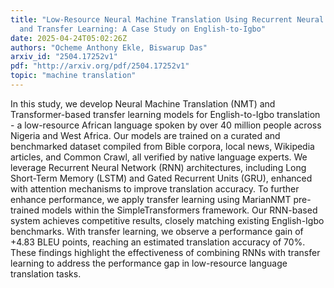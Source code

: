 ```yaml
---
title: "Low-Resource Neural Machine Translation Using Recurrent Neural Networks
  and Transfer Learning: A Case Study on English-to-Igbo"
date: 2025-04-24T05:02:26Z
authors: "Ocheme Anthony Ekle, Biswarup Das"
arxiv_id: "2504.17252v1"
pdf: "http://arxiv.org/pdf/2504.17252v1"
topic: "machine translation"
---
```


In this study, we develop Neural Machine Translation (NMT) and Transformer-based transfer learning models for English-to-Igbo translation - a low-resource African language spoken by over 40 million people across Nigeria and West Africa. Our models are trained on a curated and benchmarked dataset compiled from Bible corpora, local news, Wikipedia articles, and Common Crawl, all verified by native language experts. We leverage Recurrent Neural Network (RNN) architectures, including Long Short-Term Memory (LSTM) and Gated Recurrent Units (GRU), enhanced with attention mechanisms to improve translation accuracy. To further enhance performance, we apply transfer learning using MarianNMT pre-trained models within the SimpleTransformers framework. Our RNN-based system achieves competitive results, closely matching existing English-Igbo benchmarks. With transfer learning, we observe a performance gain of +4.83 BLEU points, reaching an estimated translation accuracy of 70%. These findings highlight the effectiveness of combining RNNs with transfer learning to address the performance gap in low-resource language translation tasks.
